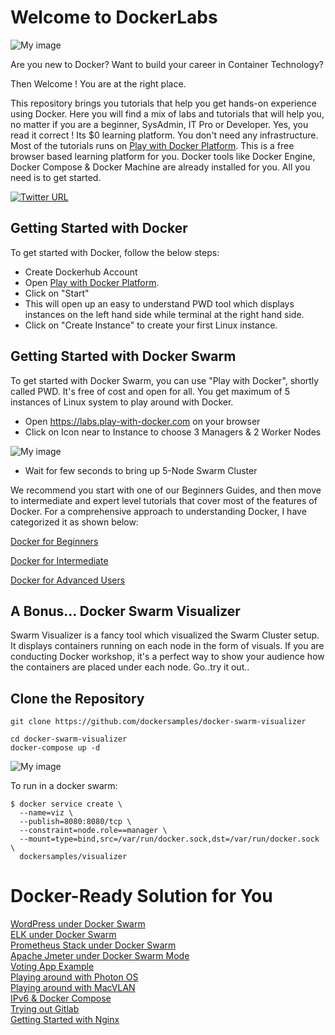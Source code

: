  # Welcome to DockerLabs 

![My image](https://github.com/collabnix/dockerlabs/blob/master/images/dockerlabs.jpeg)

Are you new to Docker? Want to build your career in Container Technology? 

Then Welcome ! You are at the right place.

This repository brings you tutorials that help you get hands-on experience using Docker. Here you will find a mix of labs and tutorials that will help you, no matter if you are a beginner, SysAdmin, IT Pro or Developer. Yes, you read it correct ! Its $0 learning platform. You don't need any infrastructure. Most of the tutorials runs on [Play with Docker Platform](http://play-with-docker.com). This is a free browser based learning platform for you. Docker tools like Docker Engine, Docker Compose & Docker Machine are already installed for you. All you need is to get started.

[![Twitter URL](https://img.shields.io/twitter/url/https/twitter.com/fold_left.svg?style=social&label=Follow%20%40collabnix)](https://twitter.com/collabnix)

## Getting Started with Docker 

To get started with Docker, follow the below steps:

- Create Dockerhub Account
- Open  [Play with Docker Platform](http://play-with-docker.com). 
- Click on "Start" 
- This will open up an easy to understand PWD tool which displays instances on the left hand side while terminal at the right hand side. 
- Click on "Create Instance" to create your first Linux instance.

## Getting Started with Docker Swarm

To get started with Docker Swarm, you can use "Play with Docker", shortly called PWD. It's free of cost and open for all.
You get maximum of 5 instances of Linux system to play around with Docker.

- Open https://labs.play-with-docker.com on your browser
- Click on Icon near to Instance to choose 3 Managers & 2 Worker Nodes


![My image](https://github.com/collabnix/dockerlabs/blob/master/images/pwd_1.png)


- Wait for few seconds to bring up 5-Node Swarm Cluster

We recommend you start with one of our Beginners Guides, and then move to intermediate and expert level tutorials that cover most of the features of Docker. For a comprehensive approach to understanding Docker, I have categorized it as shown below:

[Docker for Beginners](https://github.com/collabnix/dockerlabs/tree/master/beginners/README.md)<br>

[Docker for Intermediate](https://github.com/collabnix/dockerlabs/tree/master/intermediate/README.md)<br>

[Docker for Advanced Users](https://github.com/collabnix/dockerlabs/tree/master/advanced/README.md)<br>

## A Bonus... Docker Swarm Visualizer 

Swarm Visualizer is a fancy tool which visualized the Swarm Cluster setup. It displays containers running on each node in the form of visuals. If you are conducting Docker workshop, it's a perfect way to show your audience how the containers are placed under each node. Go..try it out..

## Clone the Repository

```
git clone https://github.com/dockersamples/docker-swarm-visualizer
```



```
cd docker-swarm-visualizer
docker-compose up -d
```

![My image](https://github.com/collabnix/dockerlabs/blob/master/images/visualizer.png)

To run in a docker swarm:

```
$ docker service create \
  --name=viz \
  --publish=8080:8080/tcp \
  --constraint=node.role==manager \
  --mount=type=bind,src=/var/run/docker.sock,dst=/var/run/docker.sock \
  dockersamples/visualizer
```

# Docker-Ready Solution for You

[WordPress under Docker Swarm](https://github.com/collabnix/dockerlabs/tree/master/play-with-docker/wordpress/example1/README.md)<br>
[ELK under Docker Swarm](https://github.com/collabnix/dockerlabs/tree/master/play-with-docker/ELK/README.md)<br>
[Prometheus Stack under Docker Swarm](https://github.com/collabnix/dockerlabs/tree/master/play-with-docker/docker-prometheus-swarm/README.md)<br>
[Apache Jmeter under Docker Swarm Mode](https://github.com/collabnix/dockerlabs/tree/master/play-with-docker/jmeter-docker/README.md)<br>
[Voting App Example](https://github.com/collabnix/dockerlabs/tree/master/play-with-docker/example-voting-app/README.md)<br>
[Playing around with Photon OS](https://github.com/collabnix/dockerlabs/tree/master/play-with-docker/vmware/powercli/README.md)<br>
[Playing around with MacVLAN](https://github.com/collabnix/dockerlabs/tree/master/play-with-docker/macvlan/README.md)<br>
[IPv6 & Docker Compose](https://github.com/collabnix/dockerlabs/tree/master/play-with-docker/ipv6/README.md)<br>
[Trying out Gitlab](https://github.com/collabnix/dockerlabs/tree/master/play-with-docker/gitlab/README.md)<br>
[Getting Started with Nginx](https://github.com/collabnix/dockerlabs/tree/master/play-with-docker/nginx/README.md)<br>

